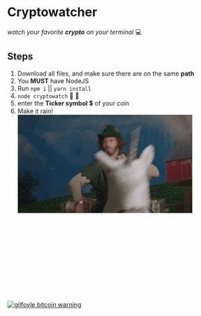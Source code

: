 # Cryptowatcher

_watch your favorite **crypto** on your terminal_ :computer:




## Steps
1. Download all files, and make sure there are on the same __path__
2. You **MUST** have NodeJS
3. Run `npm i` || `yarn install`
4. `node cryptowatch`  :tada: :tada:
5. enter the __Ticker symbol__  :heavy_dollar_sign: of your coin 
6. Make it rain! <br />
![Make it rain!](rain.gif)

<br />
<br />
<br />
<br />
<br />
<br />
<br />
<br />
<br />
<br />


[![gilfoyle bitcoin warning](https://img.youtube.com/vi/gz7IPTf1uts/0.jpg)](https://www.youtube.com/watch?v=gz7IPTf1uts)



